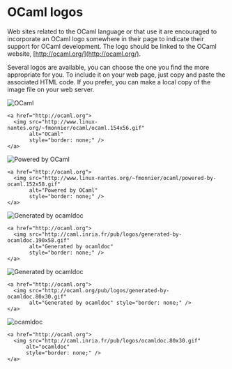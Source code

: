 <!-- ((! set title OCaml Logos !)) -->

# OCaml logos
Web sites related to the OCaml language or that use it are encouraged to
incorporate an OCaml logo somewhere in their page to indicate their
support for OCaml development. The logo should be linked to the OCaml
website, [http://ocaml.org/](http://ocaml.org/).

Several logos are available, you can choose the one you find the more
appropriate for you. To include it on your web page, just copy and paste
the associated HTML code. If you prefer, you can make a local copy of
the image file on your web server.

![OCaml](http://www.linux-nantes.org/~fmonnier/ocaml/ocaml.154x56.gif "")

```tryocaml
<a href="http://ocaml.org">
  <img src="http://www.linux-nantes.org/~fmonnier/ocaml/ocaml.154x56.gif"
       alt="OCaml"
       style="border: none;" />
</a>
```
![Powered by
OCaml](http://www.linux-nantes.org/~fmonnier/ocaml/powered-by-ocaml.152x58.gif "")

```tryocaml
<a href="http://ocaml.org">
  <img src="http://www.linux-nantes.org/~fmonnier/ocaml/powered-by-ocaml.152x58.gif"
       alt="Powered by OCaml"
       style="border: none;" />
</a>
```
![Generated by
ocamldoc](http://caml.inria.fr/pub/logos/generated-by-ocamldoc.190x58.gif "")

```tryocaml
<a href="http://ocaml.org">
  <img src="http://caml.inria.fr/pub/logos/generated-by-ocamldoc.190x58.gif"
       alt="Generated by ocamldoc"
       style="border: none;" />
</a>
```
![Generated by
ocamldoc](http://caml.inria.fr/pub/logos/generated-by-ocamldoc.80x30.gif "")

```tryocaml
<a href="http://ocaml.org">
  <img src="http://ocaml.org/pub/logos/generated-by-ocamldoc.80x30.gif"
       alt="Generated by ocamldoc" style="border: none;" />
</a>
```
![ocamldoc](http://caml.inria.fr/pub/logos/ocamldoc.80x30.gif "")

```tryocaml
<a href="http://ocaml.org">
  <img src="http://caml.inria.fr/pub/logos/ocamldoc.80x30.gif"
      alt="ocamldoc"
      style="border: none;" />
</a>

```
